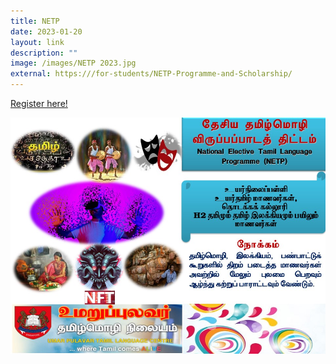 ```yaml
---
title: NETP
date: 2023-01-20
layout: link
description: ""
image: /images/NETP 2023.jpg
external: https:///for-students/NETP-Programme-and-Scholarship/
---
```


[Register here!](https://form.gov.sg/63c6be4dbef23b0011734db5)

<a href="https://form.gov.sg/63c6be4dbef23b0011734db5">
<img alt="" src="/images/NETP%202023.jpg"></a>